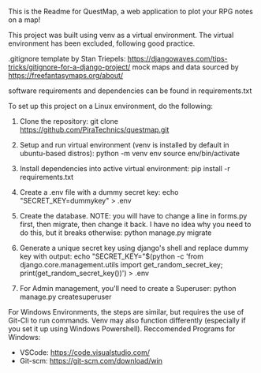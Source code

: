 This is the Readme for QuestMap, a web application to plot your RPG notes on a map!

This project was built using venv as a virtual environment. The virtual environment has been excluded, following good practice.

.gitignore template by Stan Triepels: https://djangowaves.com/tips-tricks/gitignore-for-a-django-project/
mock maps and data sourced by https://freefantasymaps.org/about/

software requirements and dependencies can be found in requirements.txt

To set up this project on a Linux environment, do the following:

1. Clone the repository:
	git clone https://github.com/PiraTechnics/questmap.git

2. Setup and run virtual environment (venv is installed by default in ubuntu-based distros):
	python -m venv env
	source env/bin/activate

3. Install dependencies into active virtual environment:
	pip install -r requirements.txt

4. Create a .env file with a dummy secret key:
	 echo "SECRET_KEY=dummykey" > .env

5. Create the database. NOTE: you will have to change a line in forms.py first, then migrate, then change it back.
I have no idea why you need to do this, but it breaks otherwise:
	python manage.py migrate

6. Generate a unique secret key using django's shell and replace dummy key with output:
	echo "SECRET_KEY="$(python -c 'from django.core.management.utils import get_random_secret_key; print(get_random_secret_key())') > .env

7. For Admin management, you'll need to create a Superuser:
	python manage.py createsuperuser

For Windows Environments, the steps are similar, but requires the use of Git-Cli to run commands. Venv may also function differently (especially if you set it up using Windows Powershell). Reccomended Programs for Windows:
- VSCode: https://code.visualstudio.com/
- Git-scm: https://git-scm.com/download/win

